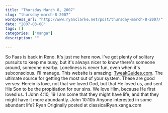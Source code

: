 ```yaml
---
title: "Thursday March 8, 2007"
slug: "thursday-march-8-2007"
wordpress_url: "http://www.ryanclarke.net/post/thursday-march-8-2007/"
date: "2007-03-08"
tags: []
categories: ["Xanga"]
description: ""

---
```


So Faas is back in Reno. It's just me here now. I've got plenty of solitary pursuits to keep me busy, but it's always nicer to know there's someone around, someone nearby. Loneliness is never fun, even when it's subconscious. I'll manage.
This website is amazing: [TweakGuides.com](http://www.tweakguides.com/TGTC.html). The ultimate source for getting the most out of your system.
These are good verses:
Herein is love, not that we loved God, but that He loved us, and sent His Son to be the propitiation for our sins. We love Him, because He first loved us. 1 John 4:10, 19
I am come that they might have life, and that they might have it more abundantly. John 10:10b
Anyone interested in some abundant life?
Ryan
Originally posted at classicalRyan.xanga.com
